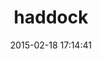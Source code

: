 ---
layout: post
title:  "haddock"
repo:   "stephencelis/haddock"
date:   2015-02-18 17:14:41
gemurl: http://github.com/stephencelis/haddock
---